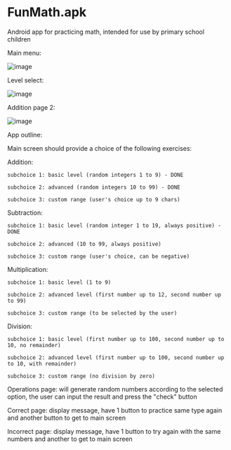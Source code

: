 # FunMath.apk
Android app for practicing math, intended for use by primary school children

Main menu:


![image](https://i.imgur.com/hedPC5F.png)

Level select:


![image](https://i.imgur.com/mD8HCgL.png)

Addition page 2:


![image](https://i.imgur.com/fIERLde.png)

App outline:

Main screen should provide a choice of the following exercises:

Addition:

    subchoice 1: basic level (random integers 1 to 9) - DONE
    
    subchoice 2: advanced (random integers 10 to 99) - DONE
    
    subchoice 3: custom range (user's choice up to 9 chars)
    
Subtraction:

    subchoice 1: basic level (random integer 1 to 19, always positive) - DONE
    
    subchoice 2: advanced (10 to 99, always positive)
    
    subchoice 3: custom range (user's choice, can be negative)
    
Multiplication:

    subchoice 1: basic level (1 to 9)
    
    subchoice 2: advanced level (first number up to 12, second number up to 99)
    
    subchoice 3: custom range (to be selected by the user)
    
Division:

    subchoice 1: basic level (first number up to 100, second number up to 10, no remainder)
    
    subchoice 2: advanced level (first number up to 100, second number up to 10, with remainder)
    
    subchoice 3: custom range (no division by zero)
    
Operations page: will generate random numbers according to the selected option, the user can input the result and press the "check" button

Correct page: display message, have 1 button to practice same type again and another button to get to main screen

Incorrect page: display message, have 1 button to try again with the same numbers and another to get to main screen 


